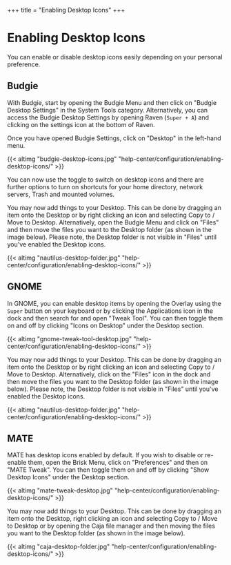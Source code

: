 +++
title = "Enabling Desktop Icons"
+++
# Enabling Desktop Icons

You can enable or disable desktop icons easily depending on your personal preference.

## Budgie

With Budgie, start by opening the Budgie Menu and then click on "Budgie Desktop Settings" in the System Tools category. Alternatively, you can access the Budgie Desktop Settings by opening Raven (`Super + A`) and clicking on the settings icon at the bottom of Raven.

Once you have opened Budgie Settings, click on "Desktop" in the left-hand menu.

{{< altimg "budgie-desktop-icons.jpg" "help-center/configuration/enabling-desktop-icons/" >}}

You can now use the toggle to switch on desktop icons and there are further options to turn on shortcuts for your home directory, network servers, Trash and mounted volumes.

You may now add things to your Desktop.  This can be done by dragging an item onto the Desktop or by right clicking an icon and selecting Copy to / Move to Desktop.  Alternatively, open the Budgie Menu and click on "Files" and then move the files you want to the Desktop folder (as shown in the image below).  Please note, the Desktop folder is not visible in "Files" until you've enabled the Desktop icons.

{{< altimg "nautilus-desktop-folder.jpg" "help-center/configuration/enabling-desktop-icons/" >}}

## GNOME

In GNOME, you can enable desktop items by opening the Overlay using the `Super` button on your keyboard or by clicking the Applications icon in the dock and then search for and open "Tweak Tool".  You can then toggle them on and off by clicking "Icons on Desktop" under the Desktop section.

{{< altimg "gnome-tweak-tool-desktop.jpg" "help-center/configuration/enabling-desktop-icons/" >}}

You may now add things to your Desktop.  This can be done by dragging an item onto the Desktop or by right clicking an icon and selecting Copy to / Move to Desktop.  Alternatively, click on the "Files" icon in the dock and then move the files you want to the Desktop folder (as shown in the image below).  Please note, the Desktop folder is not visible in "Files" until you've enabled the Desktop icons.

{{< altimg "nautilus-desktop-folder.jpg" "help-center/configuration/enabling-desktop-icons/" >}}

## MATE

MATE has desktop icons enabled by default.  If you wish to disable or re-enable them, open the Brisk Menu, click on "Preferences" and then on "MATE Tweak".  You can then toggle them on and off by clicking "Show Desktop Icons" under the Desktop section.

{{< altimg "mate-tweak-desktop.jpg" "help-center/configuration/enabling-desktop-icons/" >}}

You may now add things to your Desktop.  This can be done by dragging an item onto the Desktop, right clicking an icon and selecting Copy to / Move to Desktop or by opening the Caja file manager and then moving the files you want to the Desktop folder (as shown in the image below).

{{< altimg "caja-desktop-folder.jpg" "help-center/configuration/enabling-desktop-icons/" >}}
